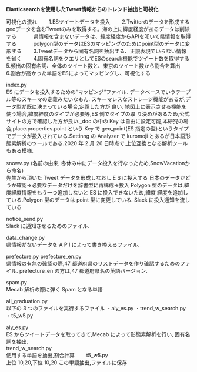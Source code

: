 **Elasticsearchを使用したTweet情報からのトレンド抽出と可視化**

可視化の流れ　　
1.ESツイートデータを投入　　
2.Twitterのデータを形成する　　
　　geoデータを含むTweetのみを取得する。海の上に緯度経度があるデータは削除する　　
  　県情報を含まないデータは、緯度経度からAPIを叩いて県情報を取得する　　
  　polygon型のデータはESのマッピングのためにpoint型のデータに変形する　　
3.Tweetデータから固有名詞を抽出する、正規表現でいらない情報を省く　　
4.固有名詞をクエリとしてESのsearch機能でツイート数を取得する　　
5.頻出の固有名詞、全体のツイート数と、東京のツイート数から割合を算出　　
6.割合が高かった単語をESによってマッピングし、可視化する　　

index.py   
ES にデータを投入するための“マッピング“ファイル. データベースでいうテーブル等のスキーマの定義みたいなもん. スキーマレスなストレージ機能があるが,データ型が既に決まっている場合,定義した方が 良い. 地図上に表示させる機能を使う場合,緯度経度のタイプが必要等,ES 側でタイプの取 り決めがあるため,公式サイトの方で確認した方が良い._doc の中の Key は自由に設定可能,本研究の場合,place.properties.point という Key で geo_point(ES 指定の型)というタイプでデータが投入されている.Settinng の Analyzer で kuromoji とあるが日本語形態素解析のツールである.2020 年 2 月 26 日時点で,上位互換となる解析ツールもある模様.

snowv.py (名前の由来, 冬休み中にデータ投入を行なったため,SnowVacationから命名)   
先生から頂いた Tweet データを形成しなおし E S に投入する
日本のデータかどうか確認→必要なデータだけを辞書型に再構成→投入
Polygon 型のデータは,緯度経度情報をもう一つ追加しないと ES に投入できないため,緯度 経度を追加している.Polygon 型のデータは point 型に変更している.
Slack に投入通知を流している

notice_send.py  
Slack に通知させるためのファイル.

data_change.py  
県情報がないデータを A P I によって書き換えるファイル.


prefecture.py prefecture_en.py  
県情報の有無の確認の際,47 都道府県のリストデータを作り確認するためのファイル. prefecture_en の方は,47 都道府県名の英語バージョン.


spam.py  
Mecab 解析の際に弾く Spam となる単語


all_graduation.py  
以下の 3 つのファイルを実行するファイル 
・aly_es.py
・trend_w_search.py
・t5_w5.py


aly_es.py   
ES からツイートデータを取ってきて,Mecab によって形態素解析を行い, 固有名詞を抽出.  
trend_w_search.py   
使用する単語を抽出,割合計算　　
t5_w5.py  
上位 10,20,下位 10,20 この単語抽出,ファイルに保存



